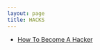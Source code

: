 ```yaml
---
layout: page 
title: HACKS
---
```


- [How To Become A Hacker](http://www.catb.org/~esr/faqs/hacker-howto.html)
